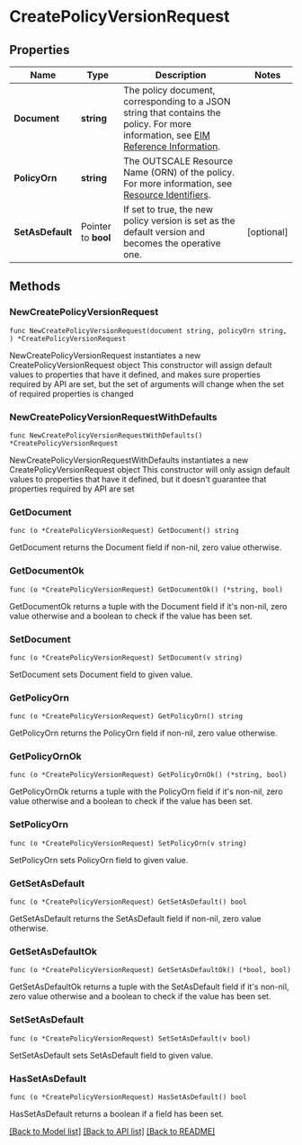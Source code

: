 # CreatePolicyVersionRequest

## Properties

Name | Type | Description | Notes
------------ | ------------- | ------------- | -------------
**Document** | **string** | The policy document, corresponding to a JSON string that contains the policy. For more information, see [EIM Reference Information](https://docs.outscale.com/en/userguide/EIM-Reference-Information.html). | 
**PolicyOrn** | **string** | The OUTSCALE Resource Name (ORN) of the policy. For more information, see [Resource Identifiers](https://docs.outscale.com/en/userguide/Resource-Identifiers.html). | 
**SetAsDefault** | Pointer to **bool** | If set to true, the new policy version is set as the default version and becomes the operative one. | [optional] 

## Methods

### NewCreatePolicyVersionRequest

`func NewCreatePolicyVersionRequest(document string, policyOrn string, ) *CreatePolicyVersionRequest`

NewCreatePolicyVersionRequest instantiates a new CreatePolicyVersionRequest object
This constructor will assign default values to properties that have it defined,
and makes sure properties required by API are set, but the set of arguments
will change when the set of required properties is changed

### NewCreatePolicyVersionRequestWithDefaults

`func NewCreatePolicyVersionRequestWithDefaults() *CreatePolicyVersionRequest`

NewCreatePolicyVersionRequestWithDefaults instantiates a new CreatePolicyVersionRequest object
This constructor will only assign default values to properties that have it defined,
but it doesn't guarantee that properties required by API are set

### GetDocument

`func (o *CreatePolicyVersionRequest) GetDocument() string`

GetDocument returns the Document field if non-nil, zero value otherwise.

### GetDocumentOk

`func (o *CreatePolicyVersionRequest) GetDocumentOk() (*string, bool)`

GetDocumentOk returns a tuple with the Document field if it's non-nil, zero value otherwise
and a boolean to check if the value has been set.

### SetDocument

`func (o *CreatePolicyVersionRequest) SetDocument(v string)`

SetDocument sets Document field to given value.


### GetPolicyOrn

`func (o *CreatePolicyVersionRequest) GetPolicyOrn() string`

GetPolicyOrn returns the PolicyOrn field if non-nil, zero value otherwise.

### GetPolicyOrnOk

`func (o *CreatePolicyVersionRequest) GetPolicyOrnOk() (*string, bool)`

GetPolicyOrnOk returns a tuple with the PolicyOrn field if it's non-nil, zero value otherwise
and a boolean to check if the value has been set.

### SetPolicyOrn

`func (o *CreatePolicyVersionRequest) SetPolicyOrn(v string)`

SetPolicyOrn sets PolicyOrn field to given value.


### GetSetAsDefault

`func (o *CreatePolicyVersionRequest) GetSetAsDefault() bool`

GetSetAsDefault returns the SetAsDefault field if non-nil, zero value otherwise.

### GetSetAsDefaultOk

`func (o *CreatePolicyVersionRequest) GetSetAsDefaultOk() (*bool, bool)`

GetSetAsDefaultOk returns a tuple with the SetAsDefault field if it's non-nil, zero value otherwise
and a boolean to check if the value has been set.

### SetSetAsDefault

`func (o *CreatePolicyVersionRequest) SetSetAsDefault(v bool)`

SetSetAsDefault sets SetAsDefault field to given value.

### HasSetAsDefault

`func (o *CreatePolicyVersionRequest) HasSetAsDefault() bool`

HasSetAsDefault returns a boolean if a field has been set.


[[Back to Model list]](../README.md#documentation-for-models) [[Back to API list]](../README.md#documentation-for-api-endpoints) [[Back to README]](../README.md)



